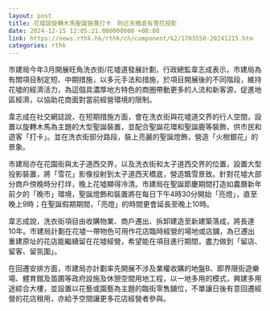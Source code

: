 ```yaml
---
layout: post
title: 花墟設旋轉木馬聖誕裝置打卡　附近天橋底有雪花投影
date: 2024-12-15 12:05:21.000000000 +08:00
link: https://news.rthk.hk/rthk/ch/component/k2/1783550-20241215.htm
categories: rthk
---
```


市建局今年3月開展旺角洗衣街/花墟道發展計劃，行政總監韋志成表示，市建局為有關項目制定短、中期措施，以多元手法和措施，於項目開展後的不同階段，維持花墟的經濟活力，為這個具濃厚地方特色的商圈帶動更多的人流和新客源，促進地區經濟，以協助花商面對當前經營環境的限制。

韋志成在社交網誌說，在短期措施方面，會在洗衣街與花墟道交界的行人空間，設置以旋轉木馬為主題的大型聖誕裝置，並配合聖誕花環和聖誕鹿等裝飾，供市民和遊客「打卡」。並在洗衣街部分路段，裝上亮麗的聖誕燈飾，營造「火樹銀花」的景象。

市建局亦在花園街與太子道西交界，以及洗衣街和太子道西交界的位置，設置大型投影裝置，將「雪花」影像投射到太子道西天橋底，營造飄雪景致。針對花墟大部分商戶傍晚時分打烊，晚上花墟顯得冷清。市建局在聖誕節慶期間打造如農曆新年前夕的「晚市」環境，聖誕燈飾和裝置將在每日下午4時30分開始「亮燈」，直至晚上9時；在聖誕假期期間，「亮燈」的時間更會延長至晚上10時。

韋志成說，洗衣街項目由收購物業、商戶遷出、拆卸建造至新建築落成，將長達10年。市建局計劃在花墟一帶物色可用作花店臨時經營的場地或店舖，為已遷出重建原址的花店能繼續留在花墟經營，希望能在項目進行期間，盡力做到「留店、留客、留氛圍」。

在回遷安排方面，市建局亦計劃率先開展不涉及業權收購的地盤B、即界限街遊樂場、體育館及苗圃等政府設施及休憩空間用地工程，以一地多用的模式，興建多用途綜合大樓，並設置以花藝或園藝為主題的臨街零售舖位，不單讓日後有意回遷經營的花店租用，亦給予空間讓更多花店經營者參與。
